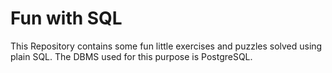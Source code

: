 # Fun with SQL

This Repository contains some fun little exercises and puzzles solved using plain SQL.
The DBMS used for this purpose is PostgreSQL.
